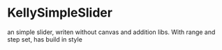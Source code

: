 # KellySimpleSlider
an simple slider, writen without canvas and addition libs. With range and step set, has build in style
